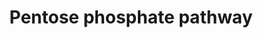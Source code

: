 ---
annotations:
- type: Pathway Ontology
  value: pentose phosphate pathway
authors:
- MaintBot
- Fehrhart
- Lawson
- Teacup
- Mkutmon
- Eweitz
description: The pentose phosphate pathway is a process of glucose turnover that produces
  NADPH as reducing equivalents and pentoses as essential parts of nucleotides. This
  metabolic pathway is parallel to glycolysis. It generates NADPH and pentoses (5-carbon
  sugars) as well as ribose 5-phosphate, the last one a precursor for the synthesis
  of nucleotides. While it does involve oxidation of glucose, its primary role is
  anabolic rather than catabolic. The pathway is especially important in erythrocytes.
  There are two distinct phases in the pathway. The first is the oxidative phase,
  in which NADPH is generated, and the second is the non-oxidative synthesis of 5-carbon
  sugars.
last-edited: 2021-05-27
organisms:
- Anopheles gambiae
redirect_from:
- /index.php/Pathway:WP1231
- /instance/WP1231
schema-jsonld:
- '@context': https://schema.org/
  '@id': https://wikipathways.github.io/pathways/WP1231.html
  '@type': Dataset
  creator:
    '@type': Organization
    name: WikiPathways
  description: The pentose phosphate pathway is a process of glucose turnover that
    produces NADPH as reducing equivalents and pentoses as essential parts of nucleotides.
    This metabolic pathway is parallel to glycolysis. It generates NADPH and pentoses
    (5-carbon sugars) as well as ribose 5-phosphate, the last one a precursor for
    the synthesis of nucleotides. While it does involve oxidation of glucose, its
    primary role is anabolic rather than catabolic. The pathway is especially important
    in erythrocytes. There are two distinct phases in the pathway. The first is the
    oxidative phase, in which NADPH is generated, and the second is the non-oxidative
    synthesis of 5-carbon sugars.
  keywords:
  - AgaP_AGAP005080
  - AgaP_AGAP010866
  - Ribulose-5-Phosphate
  - Ribose-5-Phosphate
  - 6-Phosphonoglucono-delta-lactone
  - Erythrose-4-Phosphate
  - TKT
  - Sedoheptulose-7-Phosphate
  - Glyceraldehyde-3-phosphate
  - Fructose-6-Phosphate
  - AgaP_AGAP004197
  - G6PD
  - 6-Phosphogluconate
  - Glucose-6-Phosphate
  - AgaP_AGAP011800
  - AgaP_AGAP011457
  - Xylulose-5-Phosphate
  license: CC0
  name: Pentose phosphate pathway
seo: CreativeWork
title: Pentose phosphate pathway
wpid: WP1231
---